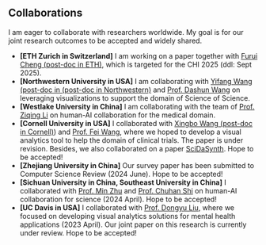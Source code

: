## Collaborations
I am eager to collaborate with researchers worldwide. My goal is for our joint research outcomes to be accepted and widely shared.
- **[ETH Zurich in Switzerland]** I am working on a paper together with [Furui Cheng (post-doc in ETH)](https://www.furuicheng.tech/), which is targeted for the CHI 2025 (ddl: Sept 2025).
- **[Northwestern University in USA]** I am collaborating with [Yifang Wang (post-doc in (post-doc in Northwestern)](http://wangyifang.top/) and [Prof. Dashun Wang](https://www.kellogg.northwestern.edu/faculty/directory/wang_dashun.aspx) on leveraging visualizations to support the domain of Science of Science.
- **[Westlake University in China]** I am collaborating with the team of [Prof. Ziqing Li](https://scholar.google.com/citations?user=Y-nyLGIAAAAJ&hl=zh-CN) on human-AI collaboration for the medical domain.
- **[Cornell University in USA]** I collaborated with [Xingbo Wang (post-doc in Cornell)](https://andy-xingbowang.com/)) and [Prof. Fei Wang](https://weill.cornell.edu/faculty-highlight/fei-wang-phd), where we hoped to develop a visual analytics tool to help the domain of clinical trials. The paper is under revision. Besides, we also collaborated on a paper [SciDaSynth](https://arxiv.org/pdf/2404.13765). Hope to be accepted!
- **[Zhejiang University in China]** Our survey paper has been submitted to Computer Science Review (2024 June). Hope to be accepted!
- **[Sichuan University in China, Southeast University in China]** I collaborated with [Prof. Min Zhu](https://cs.scu.edu.cn/info/1279/13673.htm) and [Prof. Chuhan Shi](https://shichuhan.github.io/) on human-AI collaboration for science (2024 April). Hope to be accepted!
- **[UC Davis in USA]** I collaborated with [Prof. Dongyu Liu](https://dongyu.tech/), where we focused on developing visual analytics solutions for mental health applications (2023 April). Our joint paper on this research is currently under review. Hope to be accepted!
